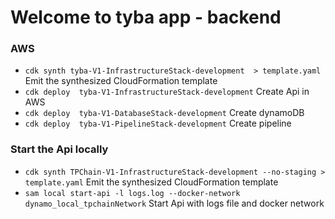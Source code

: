 # Welcome to tyba app - backend

### AWS 

* `cdk synth tyba-V1-InfrastructureStack-development  > template.yaml` Emit the synthesized CloudFormation template
* `cdk deploy  tyba-V1-InfrastructureStack-development` Create Api in AWS
* `cdk deploy  tyba-V1-DatabaseStack-development` Create dynamoDB 
* `cdk deploy  tyba-V1-PipelineStack-development` Create pipeline 


 ### Start the Api locally 
- `cdk synth TPChain-V1-InfrastructureStack-development --no-staging > template.yaml` Emit the synthesized CloudFormation template
- `sam local start-api -l logs.log --docker-network dynamo_local_tpchainNetwork` Start Api with logs file and docker network
